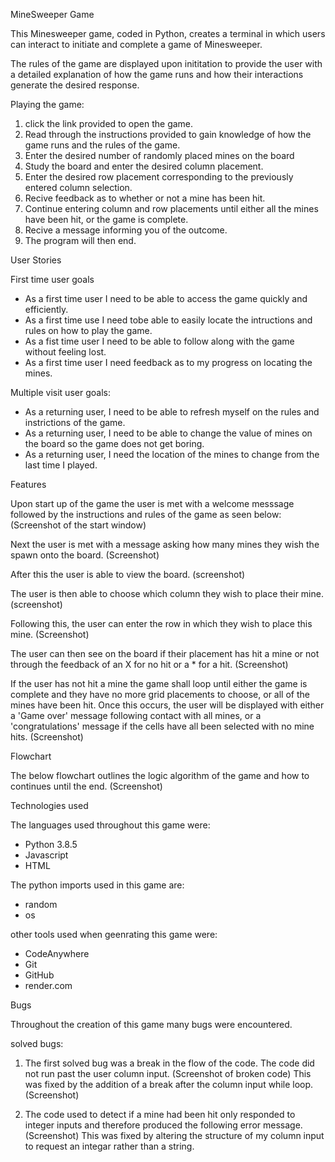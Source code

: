MineSweeper Game

This Minesweeper game, coded in Python, creates a terminal in which users can interact to initiate and complete a game of Minesweeper. 

The rules of the game are displayed upon inititation to provide the user with a detailed explanation of how the game runs and how their interactions generate the desired response. 

Playing the game: 
1. click the link provided to open the game. 
2. Read through the instructions provided to gain knowledge of how the game runs and the rules of the game.
3. Enter the desired number of randomly placed mines on the board 
4. Study the board and enter the desired column placement.
5. Enter the desired row placement corresponding to the previously entered column selection.
6. Recive feedback as to whether or not a mine has been hit.
7. Continue entering column and row placements until either all the mines have been hit, or the game is complete. 
8. Recive a message informing you of the outcome.
9. The program will then end. 

User Stories 

First time user goals
- As a first time user I need to be able to access the game quickly and efficiently. 
- As a first time use I need tobe able to easily locate the intructions and rules on how to play the game. 
- As a fist time user I need to be able to follow along with the game without feeling lost. 
- As a first time user I need feedback as to my progress on locating the mines. 

Multiple visit user goals: 
- As a returning user, I need to be able to refresh myself on the rules and instrictions of the game. 
- As a returning user, I need to be able to change the value of mines on the board so the game does not get boring.
- As a returning user, I need the location of the mines to change from the last time I played. 

Features

Upon start up of the game the user is met with a welcome messsage followed by the instructions and rules of the game as seen below:
(Screenshot of the start window)

Next the user is met with a message asking how many mines they wish the spawn onto the board.
(Screenshot)

After this the user is able to view the board.
(screenshot)

The user is then able to choose which column they wish to place their mine.
(screenshot)

Following this, the user can enter the row in which they wish to place this mine. 
(Screenshot)

The user can then see on the board if their placement has hit a mine or not through the feedback of an X for no hit or a * for a hit.
(Screenshot)

If the user has not hit a mine the game shall loop until either the game is complete and they have no more grid placements to choose, or all of the mines have been hit. 
Once this occurs, the user will be displayed with either a 'Game over' message following contact with all mines, or a 'congratulations' message if the cells have all been selected with no mine hits. 
(Screenshot)

Flowchart

The below flowchart outlines the logic algorithm of the game and how to continues until the end.
(Screenshot)

Technologies used

The languages used throughout this game were: 
- Python 3.8.5
- Javascript
- HTML

The python imports used in this game are:
- random 
- os 

other tools used when geenrating this game were: 
- CodeAnywhere
- Git
- GitHub
- render.com

Bugs

Throughout the creation of this game many bugs were encountered. 

solved bugs: 
1. The first solved bug was a break in the flow of the code. The code did not run past the user column input. 
(Screenshot of broken code)
This was fixed by the addition of a break after the column input while loop.
(Screenshot)

2. The code used to detect if a mine had been hit only responded to integer inputs and therefore produced the following error message. 
(Screenshot)
This was fixed by altering the structure of my column input to request an integar rather than a string. 